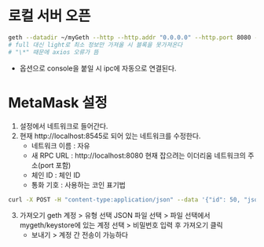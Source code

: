 # 로컬 서버 오픈

```sh
geth --datadir ~/myGeth --http --http.addr "0.0.0.0" --http.port 8080 --http.corsdomain "*" --http.api "admin,miner,txpool,web3,personal,eth,net" --allow-insecure-unlock --syncmode full --networkid 50 console
# full 대신 light로 최소 정보만 가져올 시 블록을 못가져온다
# "\*" 때문에 axios 오류가 뜸
```

- 옵션으로 console을 붙일 시 ipc에 자동으로 연결된다.

# MetaMask 설정

1. 설정에서 네트워크로 들어간다.
2. 현재 http://localhost:8545로 되어 있는 네트워크를 수정한다.
   - 네트워크 이름 : 자유
   - 새 RPC URL : http://localhost:8080 현재 잡으려는 이더리움 네트워크의 주소(port 포함)
   - 체인 ID : 체인 ID
   - 통화 기호 : 사용하는 코인 표기법

```sh
curl -X POST -H "content-type:application/json" --data '{"id": 50, "jsonrpc": "2.0", "method": "miner_setEtherbase", "params": ["0xB9B142a69aADF49fC6192dfC0200DD82De2ff49f"]}' http://localhost:8080
```

3. 가져오기 geth 계정 > 유형 선택 JSON 파일 선택 > 파일 선택에서 mygeth/keystore에 있는 계정 선택 > 비밀번호 입력 후 가져오기 클릭
   - 보내기 > 계정 간 전송이 가능하다
